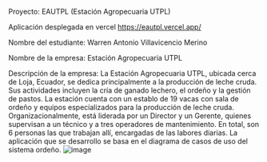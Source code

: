 Proyecto: EAUTPL (Estación Agropecuaria UTPL)

Aplicación desplegada en vercel https://eautpl.vercel.app/

Nombre del estudiante: Warren Antonio Villavicencio Merino

Nombre de la empresa: Estación Agropecuaria UTPL

Descripción de la empresa: La Estación Agropecuaria UTPL, ubicada cerca de Loja, Ecuador, se dedica principalmente a la producción de leche cruda. Sus actividades incluyen la cría de ganado lechero, el ordeño y la gestión de pastos. La estación cuenta con un establo de 19 vacas con sala de ordeño y equipos especializados para la producción de leche cruda. Organizacionalmente, está liderada por un Director y un Gerente, quienes supervisan a un técnico y a tres operadores de mantenimiento. En total, son 6 personas las que trabajan allí, encargadas de las labores diarias.
La aplicación que se desarrollo se basa en el diagrama de casos de uso del sistema ordeño.
![image](https://github.com/user-attachments/assets/f30b81b9-6709-437b-9ce4-cd2918370cb5)
